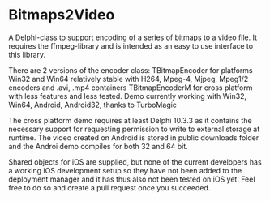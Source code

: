 # Bitmaps2Video
A Delphi-class to support encoding of a series of bitmaps to a video file. It requires the ffmpeg-library and is intended as an easy to use interface to this library.

There are 2 versions of the encoder class:
    TBitmapEncoder for platforms Win32 and Win64 
      relatively stable with H264, Mpeg-4, Mjpeg, Mpeg1/2 encoders and .avi, .mp4 containers 
    TBitmapEncoderM for cross platform with less features and less tested. 
      Demo currently working with Win32, Win64, Android, Android32, thanks to TurboMagic

The cross platform demo requires at least Delphi 10.3.3 as it contains the necessary support for requesting permission to write to external storage at runtime.
The video created on Android is stored in public downloads folder and the Androi demo compiles for both 32 and 64 bit.

Shared objects for iOS are supplied, but none of the current developers has a working iOS development setup so they have not been added to the deployment 
manager and it has thus also not been tested on iOS yet. Feel free to do so and create a pull request once you succeeded.
